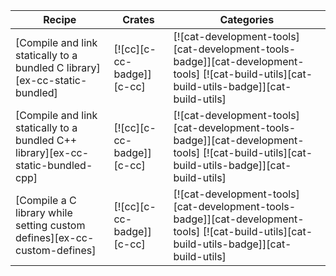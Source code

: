 | Recipe | Crates | Categories |
|--------|--------|------------|
| [Compile and link statically to a bundled C library][ex-cc-static-bundled] | [![cc][c-cc-badge]][c-cc] | [![cat-development-tools][cat-development-tools-badge]][cat-development-tools] [![cat-build-utils][cat-build-utils-badge]][cat-build-utils] |
| [Compile and link statically to a bundled C++ library][ex-cc-static-bundled-cpp] | [![cc][c-cc-badge]][c-cc] | [![cat-development-tools][cat-development-tools-badge]][cat-development-tools] [![cat-build-utils][cat-build-utils-badge]][cat-build-utils] |
| [Compile a C library while setting custom defines][ex-cc-custom-defines] | [![cc][c-cc-badge]][c-cc] | [![cat-development-tools][cat-development-tools-badge]][cat-development-tools] [![cat-build-utils][cat-build-utils-badge]][cat-build-utils] |
